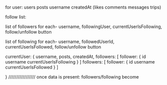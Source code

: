 
for user:
users posts
username
createdAt
(likes
comments
messages
trips)


follow list: 



list of followers
for each- username, followingUser, currentUserIsFollowing, follow/unfollow button

list of following 
for each- username, followedUserId, currentUserIsFollowed, follow/unfollow button


currentUser: {
    username,
    posts,
    createdAt,
    followers: [
        follower: {
            id
            username
            currentUserIsFollowing
        }
    ]
    followers: [
        follower: {
            id
            username
            currentUserIsFollowed
        }
    ]

}
/////////////////
once data is present:
followers/following become 
